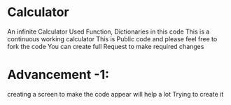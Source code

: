 # Calculator
An infinite Calculator
Used Function, Dictionaries in this code
This is a continuous working calculator
This is Public code and please feel free to fork the code
You can create full Request to make required changes
# Advancement -1:
creating a screen to make the code appear will help a lot
Trying to create it
